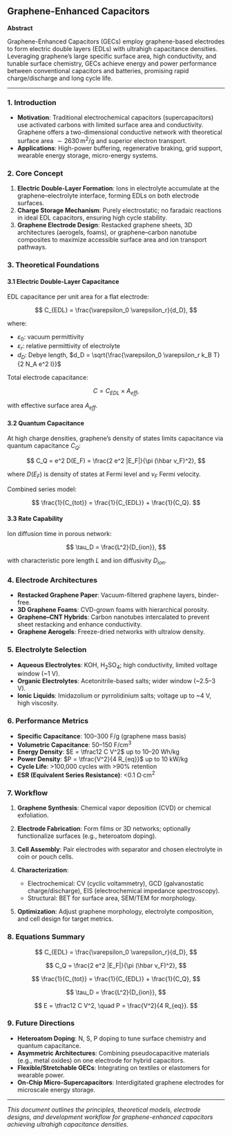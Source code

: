## Graphene-Enhanced Capacitors

**Abstract**

Graphene-Enhanced Capacitors (GECs) employ graphene-based electrodes to form electric double layers (EDLs) with ultrahigh capacitance densities. Leveraging graphene’s large specific surface area, high conductivity, and tunable surface chemistry, GECs achieve energy and power performance between conventional capacitors and batteries, promising rapid charge/discharge and long cycle life.

---

### 1. Introduction

* **Motivation**: Traditional electrochemical capacitors (supercapacitors) use activated carbons with limited surface area and conductivity. Graphene offers a two-dimensional conductive network with theoretical surface area $\sim2630\,\mathrm{m}^2/\mathrm{g}$ and superior electron transport.
* **Applications**: High-power buffering, regenerative braking, grid support, wearable energy storage, micro-energy systems.

### 2. Core Concept

1. **Electric Double-Layer Formation**: Ions in electrolyte accumulate at the graphene–electrolyte interface, forming EDLs on both electrode surfaces.
2. **Charge Storage Mechanism**: Purely electrostatic; no faradaic reactions in ideal EDL capacitors, ensuring high cycle stability.
3. **Graphene Electrode Design**: Restacked graphene sheets, 3D architectures (aerogels, foams), or graphene–carbon nanotube composites to maximize accessible surface area and ion transport pathways.

### 3. Theoretical Foundations

#### 3.1 Electric Double-Layer Capacitance

EDL capacitance per unit area for a flat electrode:

$$
C_{EDL} = \frac{\varepsilon_0 \varepsilon_r}{d_D},
$$

where:

* $\varepsilon_0$: vacuum permittivity
* $\varepsilon_r$: relative permittivity of electrolyte
* $d_D$: Debye length, $d_D = \sqrt{\frac{\varepsilon_0 \varepsilon_r k_B T}{2 N_A e^2 I}}$

Total electrode capacitance:

$$
C = C_{EDL} \times A_{eff},
$$

with effective surface area $A_{eff}$.

#### 3.2 Quantum Capacitance

At high charge densities, graphene’s density of states limits capacitance via quantum capacitance $C_Q$:

$$
C_Q = e^2 D(E_F) = \frac{2 e^2 |E_F|}{\pi (\hbar v_F)^2},
$$

where $D(E_F)$ is density of states at Fermi level and $v_F$ Fermi velocity.

Combined series model:

$$
\frac{1}{C_{tot}} = \frac{1}{C_{EDL}} + \frac{1}{C_Q}.
$$

#### 3.3 Rate Capability

Ion diffusion time in porous network:

$$
\tau_D = \frac{L^2}{D_{ion}},
$$

with characteristic pore length $L$ and ion diffusivity $D_{ion}$.

### 4. Electrode Architectures

* **Restacked Graphene Paper**: Vacuum-filtered graphene layers, binder-free.
* **3D Graphene Foams**: CVD-grown foams with hierarchical porosity.
* **Graphene–CNT Hybrids**: Carbon nanotubes intercalated to prevent sheet restacking and enhance conductivity.
* **Graphene Aerogels**: Freeze-dried networks with ultralow density.

### 5. Electrolyte Selection

* **Aqueous Electrolytes**: KOH, H<sub>2</sub>SO<sub>4</sub>; high conductivity, limited voltage window (\~1 V).
* **Organic Electrolytes**: Acetonitrile-based salts; wider window (\~2.5–3 V).
* **Ionic Liquids**: Imidazolium or pyrrolidinium salts; voltage up to \~4 V, high viscosity.

### 6. Performance Metrics

* **Specific Capacitance**: 100–300 F/g (graphene mass basis)
* **Volumetric Capacitance**: 50–150 F/cm<sup>3</sup>
* **Energy Density**: $E = \tfrac12 C V^2$ up to 10–20 Wh/kg
* **Power Density**: $P = \tfrac{V^2}{4 R_{eq}}$ up to 10 kW/kg
* **Cycle Life**: >100,000 cycles with >90% retention
* **ESR (Equivalent Series Resistance)**: <0.1 Ω·cm<sup>2</sup>

### 7. Workflow

1. **Graphene Synthesis**: Chemical vapor deposition (CVD) or chemical exfoliation.
2. **Electrode Fabrication**: Form films or 3D networks; optionally functionalize surfaces (e.g., heteroatom doping).
3. **Cell Assembly**: Pair electrodes with separator and chosen electrolyte in coin or pouch cells.
4. **Characterization**:

   * Electrochemical: CV (cyclic voltammetry), GCD (galvanostatic charge/discharge), EIS (electrochemical impedance spectroscopy).
   * Structural: BET for surface area, SEM/TEM for morphology.
5. **Optimization**: Adjust graphene morphology, electrolyte composition, and cell design for target metrics.

### 8. Equations Summary

$$
C_{EDL} = \frac{\varepsilon_0 \varepsilon_r}{d_D},
$$

$$
C_Q = \frac{2 e^2 |E_F|}{\pi (\hbar v_F)^2},
$$

$$
\frac{1}{C_{tot}} = \frac{1}{C_{EDL}} + \frac{1}{C_Q},
$$

$$
\tau_D = \frac{L^2}{D_{ion}},
$$

$$
E = \tfrac12 C V^2, \quad P = \frac{V^2}{4 R_{eq}}.
$$

### 9. Future Directions

* **Heteroatom Doping**: N, S, P doping to tune surface chemistry and quantum capacitance.
* **Asymmetric Architectures**: Combining pseudocapacitive materials (e.g., metal oxides) on one electrode for hybrid capacitors.
* **Flexible/Stretchable GECs**: Integrating on textiles or elastomers for wearable power.
* **On-Chip Micro-Supercapacitors**: Interdigitated graphene electrodes for microscale energy storage.

---

*This document outlines the principles, theoretical models, electrode designs, and development workflow for graphene-enhanced capacitors achieving ultrahigh capacitance densities.*
